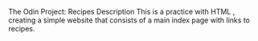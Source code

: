 The Odin Project: Recipes
Description
This is a practice with HTML , creating a simple website that consists of a main index page with links to recipes.
